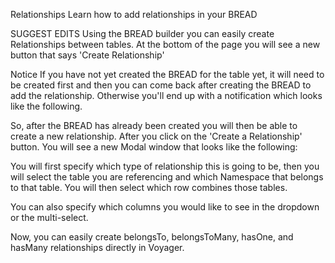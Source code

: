 

Relationships
Learn how to add relationships in your BREAD

SUGGEST EDITS
Using the BREAD builder you can easily create Relationships between tables. At the bottom of the page you will see a new button that says 'Create Relationship'


Notice
If you have not yet created the BREAD for the table yet, it will need to be created first and then you can come back after creating the BREAD to add the relationship. Otherwise you'll end up with a notification which looks like the following.


So, after the BREAD has already been created you will then be able to create a new relationship. After you click on the 'Create a Relationship' button. You will see a new Modal window that looks like the following:


You will first specify which type of relationship this is going to be, then you will select the table you are referencing and which Namespace that belongs to that table. You will then select which row combines those tables.

You can also specify which columns you would like to see in the dropdown or the multi-select.

Now, you can easily create belongsTo, belongsToMany, hasOne, and hasMany relationships directly in Voyager.

